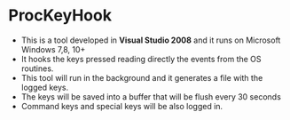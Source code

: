 # ProcKeyHook

- This is a tool developed in **Visual Studio 2008** and it runs on Microsoft Windows 7,8, 10+ 
- It hooks the keys pressed reading directly the events from the OS routines.
- This tool will run in the background and it generates a file with the logged keys. 
- The keys will be saved into a buffer that will be flush every 30 seconds
- Command keys and special keys will be also logged in.
